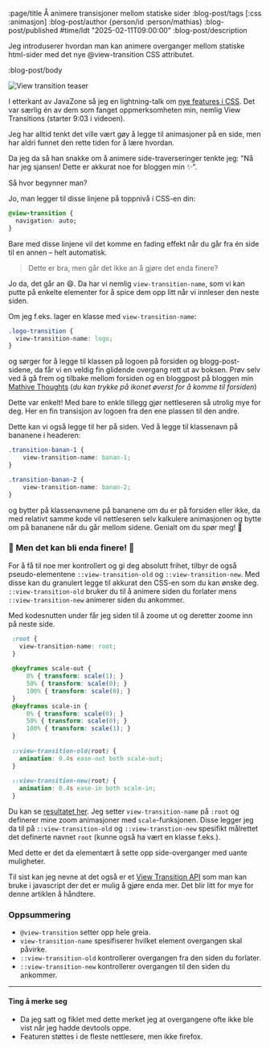 :page/title Å animere transisjoner mellom statiske sider
:blog-post/tags [:css :animasjon]
:blog-post/author {person/id :person/mathias}
:blog-post/published #time/ldt "2025-02-11T09:00:00"
:blog-post/description

Jeg introduserer hvordan man kan animere overganger mellom statiske html-sider
med det nye @view-transition CSS attributet.

:blog-post/body

<img src="/images/transition.webp" style="max-width: 100%" alt="View transition teaser">

I etterkant av JavaZone så jeg en lightning-talk om [nye features i
CSS](https://2024.javazone.no/program/34839cbc-fa7c-4450-b0ae-cd13f43dd86b). Det
var særlig én av dem som fanget oppmerksomheten min, nemlig View Transitions
(starter 9:03 i videoen).

Jeg har alltid tenkt det ville vært gøy å legge til animasjoner på en side, men
har aldri funnet den rette tiden for å lære hvordan.

Da jeg da så han snakke om å animere side-traverseringer tenkte jeg: "Nå har jeg
sjansen! Dette er akkurat noe for bloggen min ✨".

Så hvor begynner man?

Jo, man legger til disse linjene på toppnivå i CSS-en din:

```css
@view-transition {
  navigation: auto;
}
```

Bare med disse linjene vil det komme en fading effekt når du går fra én side til
en annen – helt automatisk.

> Dette er bra, men går det ikke an å gjøre det enda finere?

Jo da, det går an 😄. Da har vi nemlig `view-transition-name`, som vi kan putte
på enkelte elementer for å spice dem opp litt når vi innleser den neste siden.

Om jeg f.eks. lager en klasse med `view-transition-name`:

```css
.logo-transition {
  view-transition-name: logo;
}
```

og sørger for å legge til klassen på logoen på forsiden og blogg-post-sidene, da
får vi en veldig fin glidende overgang rett ut av boksen. Prøv selv ved å gå
frem og tilbake mellom forsiden og en bloggpost på bloggen min [Mathive
Thoughts](https://mathivethoughts.no/) (_du kan trykke på ikonet øverst for å
komme til forsiden_)

Dette var enkelt! Med bare to enkle tillegg gjør nettleseren så utrolig mye for
deg. Her en fin transisjon av logoen fra den ene plassen til den andre.

Dette kan vi også legge til her på siden. Ved å legge til klassenavn på bananene
i headeren:

```css
.transition-banan-1 {
    view-transition-name: banan-1;
}

.transition-banan-2 {
    view-transition-name: banan-2;
}
```

og bytter på klassenavnene på bananene om du er på forsiden eller ikke, da med
relativt samme kode vil nettleseren selv kalkulere animasjonen og bytte om på
bananene når du går mellom sidene. Genialt om du spør meg! 🤩

### 🚀 Men det kan bli enda finere! 🚀

For å få til noe mer kontrollert og gi deg absolutt frihet, tilbyr de også
pseudo-elementene `::view-transition-old` og `::view-transition-new`. Med disse
kan du granulert legge til akkurat den CSS-en som du kan ønske deg.
`::view-transition-old` bruker du til å animere siden du forlater mens
`::view-transition-new` animerer siden du ankommer.

Med kodesnutten under får jeg siden til å zoome ut og deretter zoome inn på
neste side.

```css
 :root {
   view-transition-name: root;
 }
 
 @keyframes scale-out {
     0% { transform: scale(1); }
     50% { transform: scale(0); }
     100% { transform: scale(0); }
 }
 @keyframes scale-in {
     0% { transform: scale(0); }
     50% { transform: scale(0); }
     100% { transform: scale(1); }
 }
 
 ::view-transition-old(root) {
   animation: 0.4s ease-out both scale-out;
 }
 
 ::view-transition-new(root) {
   animation: 0.4s ease-in both scale-in;
 }
```

Du kan se [resultatet her](/view-transition-1/). Jeg setter
`view-transition-name` på `:root` og definerer mine zoom animasjoner med
`scale`-funksjonen. Disse legger jeg da til på `::view-transition-old` og
`::view-transtion-new` spesifikt målrettet det definerte navnet `root` (kunne
også ha vært en klasse f.eks.).

Med dette er det da elementært å sette opp side-overganger med uante
muligheter.

Til sist kan jeg nevne at det også er et [View Transition
API](https://developer.chrome.com/docs/web-platform/view-transitions) som man
kan bruke i javascript der det er mulig å gjøre enda mer. Det blir litt for mye
for denne artiklen å håndtere.

### Oppsummering

- `@view-transition` setter opp hele greia.
- `view-transition-name` spesifiserer hvilket element overgangen skal påvirke.
- `::view-transition-old` kontrollerer overgangen fra den siden du forlater.
- `::view-transition-new` kontrollerer overgangen til den siden du ankommer.

---

#### Ting å merke seg

- Da jeg satt og fiklet med dette merket jeg at overgangene ofte ikke ble vist
  når jeg hadde devtools oppe.
- Featuren støttes i de fleste nettlesere, men ikke firefox.
